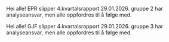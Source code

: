 Hei alle! EPR slipper 4.kvartalsrapport 29.01.2026. gruppe 2 har analyseansvar, men alle oppfordres til å følge med.

Hei alle! GJF slipper 4.kvartalsrapport 29.01.2026. gruppe 3 har analyseansvar, men alle oppfordres til å følge med.
